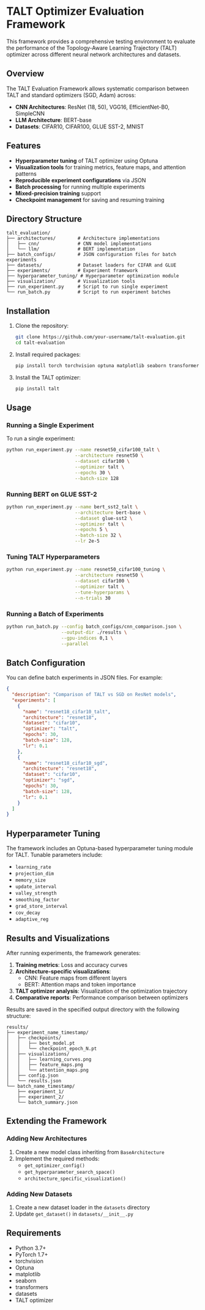 # TALT Optimizer Evaluation Framework

This framework provides a comprehensive testing environment to evaluate the performance of the Topology-Aware Learning Trajectory (TALT) optimizer across different neural network architectures and datasets.

## Overview

The TALT Evaluation Framework allows systematic comparison between TALT and standard optimizers (SGD, Adam) across:

- **CNN Architectures**: ResNet (18, 50), VGG16, EfficientNet-B0, SimpleCNN
- **LLM Architecture**: BERT-base
- **Datasets**: CIFAR10, CIFAR100, GLUE SST-2, MNIST

## Features

- **Hyperparameter tuning** of TALT optimizer using Optuna
- **Visualization tools** for training metrics, feature maps, and attention patterns
- **Reproducible experiment configurations** via JSON
- **Batch processing** for running multiple experiments
- **Mixed-precision training** support
- **Checkpoint management** for saving and resuming training

## Directory Structure

```
talt_evaluation/
├── architectures/        # Architecture implementations
│   ├── cnn/              # CNN model implementations
│   └── llm/              # BERT implementation
├── batch_configs/        # JSON configuration files for batch experiments
├── datasets/             # Dataset loaders for CIFAR and GLUE
├── experiments/          # Experiment framework
├── hyperparameter_tuning/ # Hyperparameter optimization module
├── visualization/        # Visualization tools
├── run_experiment.py     # Script to run single experiment
└── run_batch.py          # Script to run experiment batches
```

## Installation

1. Clone the repository:
   ```bash
   git clone https://github.com/your-username/talt-evaluation.git
   cd talt-evaluation
   ```

2. Install required packages:
   ```bash
   pip install torch torchvision optuna matplotlib seaborn transformers datasets
   ```

3. Install the TALT optimizer:
   ```bash
   pip install talt
   ```

## Usage

### Running a Single Experiment

To run a single experiment:

```bash
python run_experiment.py --name resnet50_cifar100_talt \
                         --architecture resnet50 \
                         --dataset cifar100 \
                         --optimizer talt \
                         --epochs 30 \
                         --batch-size 128
```

### Running BERT on GLUE SST-2

```bash
python run_experiment.py --name bert_sst2_talt \
                         --architecture bert-base \
                         --dataset glue-sst2 \
                         --optimizer talt \
                         --epochs 5 \
                         --batch-size 32 \
                         --lr 2e-5
```

### Tuning TALT Hyperparameters

```bash
python run_experiment.py --name resnet50_cifar100_tuning \
                         --architecture resnet50 \
                         --dataset cifar100 \
                         --optimizer talt \
                         --tune-hyperparams \
                         --n-trials 30
```

### Running a Batch of Experiments

```bash
python run_batch.py --config batch_configs/cnn_comparison.json \
                    --output-dir ./results \
                    --gpu-indices 0,1 \
                    --parallel
```

## Batch Configuration

You can define batch experiments in JSON files. For example:

```json
{
  "description": "Comparison of TALT vs SGD on ResNet models",
  "experiments": [
    {
      "name": "resnet18_cifar10_talt",
      "architecture": "resnet18",
      "dataset": "cifar10",
      "optimizer": "talt",
      "epochs": 30,
      "batch-size": 128,
      "lr": 0.1
    },
    {
      "name": "resnet18_cifar10_sgd",
      "architecture": "resnet18",
      "dataset": "cifar10",
      "optimizer": "sgd",
      "epochs": 30,
      "batch-size": 128,
      "lr": 0.1
    }
  ]
}
```

## Hyperparameter Tuning

The framework includes an Optuna-based hyperparameter tuning module for TALT. Tunable parameters include:

- `learning_rate`
- `projection_dim`
- `memory_size`
- `update_interval`
- `valley_strength`
- `smoothing_factor`
- `grad_store_interval`
- `cov_decay`
- `adaptive_reg`

## Results and Visualizations

After running experiments, the framework generates:

1. **Training metrics**: Loss and accuracy curves
2. **Architecture-specific visualizations**:
   - CNN: Feature maps from different layers
   - BERT: Attention maps and token importance
3. **TALT optimizer analysis**: Visualization of the optimization trajectory
4. **Comparative reports**: Performance comparison between optimizers

Results are saved in the specified output directory with the following structure:

```
results/
├── experiment_name_timestamp/
│   ├── checkpoints/
│   │   ├── best_model.pt
│   │   └── checkpoint_epoch_N.pt
│   ├── visualizations/
│   │   ├── learning_curves.png
│   │   ├── feature_maps.png
│   │   └── attention_maps.png
│   ├── config.json
│   └── results.json
└── batch_name_timestamp/
    ├── experiment_1/
    ├── experiment_2/
    └── batch_summary.json
```

## Extending the Framework

### Adding New Architectures

1. Create a new model class inheriting from `BaseArchitecture`
2. Implement the required methods:
   - `get_optimizer_config()`
   - `get_hyperparameter_search_space()`
   - `architecture_specific_visualization()`

### Adding New Datasets

1. Create a new dataset loader in the `datasets` directory
2. Update `get_dataset()` in `datasets/__init__.py`

## Requirements

- Python 3.7+
- PyTorch 1.7+
- torchvision
- Optuna
- matplotlib
- seaborn
- transformers
- datasets
- TALT optimizer